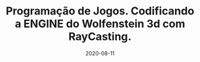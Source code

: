 ---
layout: page
title: "Programação de Jogos. Codificando a ENGINE do Wolfenstein 3d com RayCasting."
date: 2020-08-11
type: video
description: Esta é a terceira parte desta série onde implemento uma engine de Raycasting. Neste vídeo explico mais a fundo como o Raycasting funciona e dou os passos iniciais na estrutura do projeto.
entry_number: 84
youtube_video_id: jwpaf8Ojzu0
repository: 0084-wolfenstein3d-engine-raycasting-parte3
has_code: false
has_p5: true
p5_code_id: i_aRKcrQ8
tags: [Wolfenstein 3D,Raycasting,Computação Gráfica, Engine]
playlists: [Engine de Raycasting]
permalink: /engine-raycasting-parte3/
---